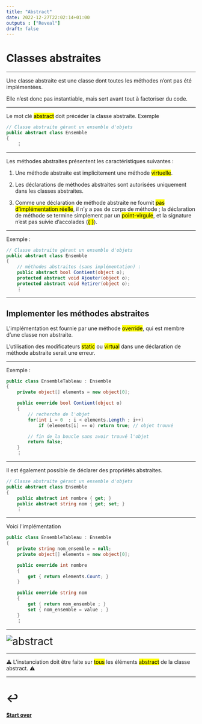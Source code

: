 ```yaml
---
title: "Abstract"
date: 2022-12-27T22:02:14+01:00
outputs : ["Reveal"]
draft: false
---
```

<style>
  .reveal p {
    text-align: left;
  }
  .reveal ul {
    display: block;
  }
  .reveal ol {
    display: block;
  }
  .size {
  font-size: 28px;
  }
  .sizeXXX {
  font-size: xxx-large;
}
</style>

# Classes abstraites

---

Une classe abstraite est une classe dont toutes les méthodes n’ont pas été implémentées. 

Elle n’est donc pas instantiable, mais sert avant tout à factoriser du code.

---

Le mot clé <mark>abstract</mark> doit précéder la classe abstraite.
Exemple

```csharp
// Classe abstraite gérant un ensemble d'objets
public abstract class Ensemble
{
    ⋮
```

---

Les méthodes abstraites présentent les caractéristiques suivantes :

1. Une méthode abstraite est implicitement une méthode <mark>virtuelle</mark>.

2. Les déclarations de méthodes abstraites sont autorisées uniquement dans les classes abstraites.

3. Comme une déclaration de méthode abstraite ne fournit <mark>pas d’implémentation réelle</mark>, il n’y a pas de corps de méthode ; 
la déclaration de méthode se termine simplement par un <mark>point-virgule</mark>, et la signature n’est pas suivie d’accolades (<mark>{ }</mark>). 

---

Exemple :
```csharp
// Classe abstraite gérant un ensemble d'objets
public abstract class Ensemble
{
    // méthodes abstraites (sans implémentation) :
    public abstract bool Contient(object o);
    protected abstract void Ajouter(object o);
    protected abstract void Retirer(object o);
    ⋮
```

---

## Implementer les méthodes abstraites

L’implémentation est fournie par une méthode <mark>override</mark>, qui est membre d’une classe non abstraite.

L’utilisation des modificateurs <mark>static</mark> ou <mark>virtual</mark> dans une déclaration de méthode abstraite serait une erreur.

---

Exemple :
```csharp
public class EnsembleTableau : Ensemble
{
    private object[] elements = new object[0];

    public override bool Contient(object o)
    {
        // recherche de l'objet
        for(int i = 0  ; i < elements.Length ; i++)
            if (elements[i] == o) return true; // objet trouvé

        // fin de la boucle sans avoir trouvé l'objet
        return false;
    }
    ⋮
```

---

Il est également possible de déclarer des propriétés abstraites.
```csharp
// Classe abstraite gérant un ensemble d'objets
public abstract class Ensemble
{
    public abstract int nombre { get; }
    public abstract string nom { get; set; }
    ⋮
```

---

Voici l'implémentation
```csharp
public class EnsembleTableau : Ensemble
{
    private string nom_ensemble = null;
    private object[] elements = new object[0];

    public override int nombre
    {
        get { return elements.Count; }
    }

    public override string nom
    {
        get { return nom_ensemble ; }
        set { nom_ensemble = value ; }
    }
    ⋮
```

---

<div class="size">
<img src="/images/heritage/abstract.png" alt="abstract" >
</div>

---

⚠️ L'instanciation doit être faite sur <mark>tous</mark> les éléments <mark>abstract</mark> de la classe abstract. ⚠️

---

# ↩️

#### [Start over](/index)